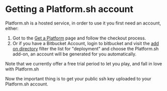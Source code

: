# Getting a Platform.sh account

Platform.sh is a hosted service, in order to use it you first need an account, either:

1. Got to the [Get a Platform](https://accounts.platform.sh/platform/buy-now) page and follow the checkout process.
2. Or if you have a Bitbucket Account, login to bitbucket and visit the [add on directory](http://bitbucket.org/account/addon-directory/) filter the list for "deployment" and choose the Platform.sh add-on, an account will be generated for you automatically.

Note that we currently offer a free trial period to let you play, and fall in love with Platform.sh

Now the important thing is to get your public ssh key uploaded to your Platform.sh account.
